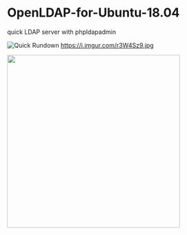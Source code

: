 # OpenLDAP-for-Ubuntu-18.04
quick LDAP server with phpldapadmin

![Quick Rundown](https://i.imgur.com/r3W4Sz9.jpg)
https://i.imgur.com/r3W4Sz9.jpg



<a href="https://asciinema.org/a/HC5e82L9mFl85gnsdZKRBqtKY"><img src="https://asciinema.org/a/HC5e82L9mFl85gnsdZKRBqtKY.png" width="400"/></a>
